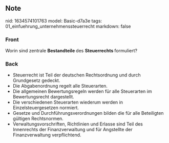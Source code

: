 ## Note
nid: 1634574101763
model: Basic-d7a3e
tags: 01_einfuehrung_unternehmenssteuerrecht
markdown: false

### Front
Worin sind zentrale <b>Bestandteile </b>des <b>Steuerrechts </b>formuliert?

### Back
<ul>
  <li>Steuerrecht ist Teil der deutschen Rechtsordnung und durch
  Grundgesetz gedeckt.
  <li>Die Abgabenordnung regelt alle Steuerarten.
  <li>Die allgemeinen Bewertungsregeln werden für alle Steuerarten
  im Bewertungsrecht dargestellt.
  <li>Die verschiedenen Steuerarten wiederum werden in
  Einzelsteuergesetzen normiert.
  <li>Gesetze und Durchführungsverordnungen bilden die für alle
  Beteiligten gültigen Rechtsnormen.
  <li>Verwaltungsvorschriften, Richtlinien und Erlasse sind Teil
  des Innenrechts der Finanzverwaltung und für Angstellte der
  Finanzverwaltung verpflichtend.
</ul>
